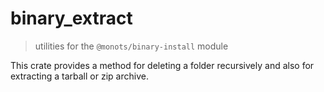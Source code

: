 # binary_extract

> utilities for the `@monots/binary-install` module

This crate provides a method for deleting a folder recursively and also for extracting a tarball or zip archive.
